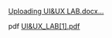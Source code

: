 [Uploading UI&UX LAB.docx…]()


pdf
[UI&UX_LAB[1].pdf](https://github.com/user-attachments/files/17253230/UI.UX_LAB.1.pdf)

